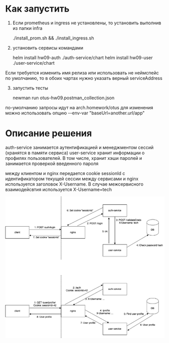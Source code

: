 # Как запустить
1. Если prometheus и ingress не установлены, то установить выполнив из папки infra

    ./install_prom.sh && ./install_ingress.sh

2. установить сервисы командами

    helm install hw09-auth ./auth-service/chart
    helm install hw09-user ./user-service/chart

Если требуется изменить имя релиза или использовать не неймспейс по умолчанию, то в обоих чартах нужно указать верный serviceAddress

3. запустить тесты

    newman run otus-hw09.postman_collection.json

по-умолчанию запросы идут на arch.homework/otus
для изменения можно использовать опцию --env-var "baseUrl=another.url/app"

# Описание решения
auth-service занимается аутентификацией и менеджментом сессий (хранятся в памяти сервиса)
user-service хранит информации о профилях пользователей. В том числе, хранит хэши паролей и занимается проверкой введенного пароля

между клиентом и nginx передается cookie sessionId с идентификатором текущей сессии
между сервисами и nginx используется заголовок X-Username. В случае межсервисного взаимодейсвтия используется X-Username=tech

![arch](readme.assets/arch.png)
